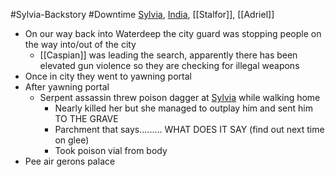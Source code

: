 #Sylvia-Backstory #Downtime
[Sylvia](PCs/Past/Sylvia.md), [India](PCs/Current/India.md), [[Stalfor]], [[Adriel]]

- On our way back into Waterdeep the city guard was stopping people on the way into/out of the city
	- [[Caspian]] was leading the search, apparently there has been elevated gun violence so they are checking for illegal weapons
- Once in city they went to yawning portal
- After yawning portal
	- Serpent assassin threw poison dagger at [Sylvia](PCs/Past/Sylvia.md) while walking home
		- Nearly killed her but she managed to outplay him and sent him TO THE GRAVE
		- Parchment that says......... WHAT DOES IT SAY (find out next time on glee)
		- Took poison vial from body
- Pee air gerons palace